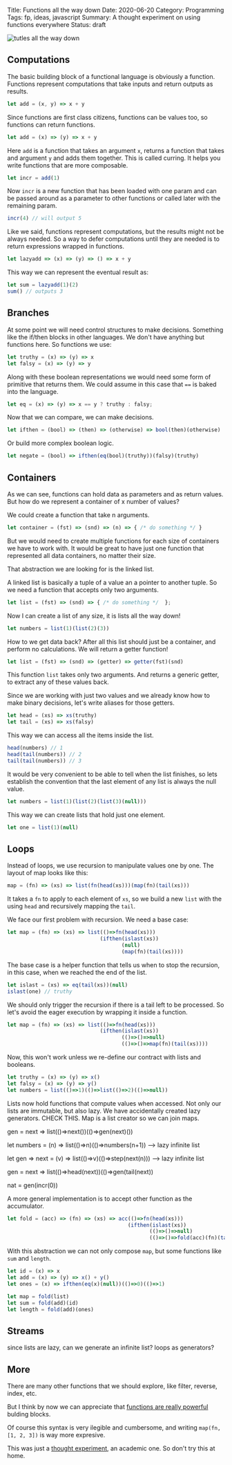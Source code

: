 Title: Functions all the way down
Date: 2020-06-20
Category: Programming
Tags: fp, ideas, javascript
Summary: A thought experiment on using functions everywhere
Status: draft

![tutles all the way down](/images/turtles-all-the-way-down.jpg "Turtles all the way down")


## Computations

The basic building block of a functional language is obviously a function. Functions represent computations that take inputs and return outputs as results.

```js
let add = (x, y) => x + y
```

Since functions are first class citizens, functions can be values too, so functions can return functions.

```js
let add = (x) => (y) => x + y
```

Here `add` is a function that takes an argument `x`, returns a function that takes and argument `y` and adds them together.
This is called curring. It helps you write functions that are more composable.

```js
let incr = add(1)
```

Now `incr` is a new function that has been loaded with one param and can be passed around as a parameter to other functions or called later with the remaining param.

```js
incr(4) // will output 5
```

Like we said, functions represent computations, but the results might not be always needed. So a way to defer computations until they are needed is to return expressions wrapped in functions.

```js
let lazyadd => (x) => (y) => () => x + y
```

This way we can represent the eventual result as:
```js
let sum = lazyadd(1)(2)
sum() // outputs 3
```


## Branches

At some point we will need control structures to make decisions.
Something like the if/then blocks in other languages. We don't have anything but functions here. So functions we use:

```js
let truthy = (x) => (y) => x
let falsy = (x) => (y) => y
```

Along with these boolean representations we would need some form of primitive that returns them. We could assume in this case that `==` is baked into the language.

```js
let eq = (x) => (y) => x == y ? truthy : falsy;
```

Now that we can compare, we can make decisions.

```js
let ifthen = (bool) => (then) => (otherwise) => bool(then)(otherwise)
```

Or build more complex boolean logic.

```js
let negate = (bool) => ifthen(eq(bool)(truthy))(falsy)(truthy)
```

## Containers

As we can see, functions can hold data as parameters and as return values. But how do we represent a container of x number of values?

We could create a function that take n arguments.

```js
let container = (fst) => (snd) => (n) => { /* do something */ }
```

But we would need to create multiple functions for each size of containers we have to work with. It would be great to have just one function that represented all data containers, no matter their size.

That abstraction we are looking for is the linked list.

A linked list is basically a tuple of a value an a pointer to another tuple. So we need a function that accepts only two arguments.

```js
let list = (fst) => (snd) => { /* do something */  };
```

Now I can create a list of any size, it is lists all the way down!

```js
let numbers = list(1)(list(2)(3))
```

How to we get data back? After all this list should just be a container, and perform no calculations. We will return a getter function!

```js
let list = (fst) => (snd) => (getter) => getter(fst)(snd)
```

This function `list` takes only two arguments. And returns a generic getter, to extract any of these values back.

Since we are working with just two values and we already know how to  make binary decisions, let's write aliases for those getters.

```js
let head = (xs) => xs(truthy)
let tail = (xs) => xs(falsy)
```

This way we can access all the items inside the list.

```js
head(numbers) // 1
head(tail(numbers)) // 2
tail(tail(numbers)) // 3
```

It would be very convenient to be able to tell when the list finishes, so lets establish the convention that the last element of any list is always the null value.

```js
let numbers = list(1)(list(2)(list(3)(null)))
```

This way we can create lists that hold just one element.

```js
let one = list(1)(null)
```

## Loops

Instead of loops, we use recursion to manipulate values one by one.
The layout of map looks like this:

```js
map = (fn) => (xs) => list(fn(head(xs)))(map(fn)(tail(xs)))
```

It takes a `fn` to apply to each element of `xs`, so we build a new `list` with the using `head` and recursively mapping the `tail`.

We face our first problem with recursion. We need a base case:

```js
let map = (fn) => (xs) => list(()=>fn(head(xs)))
                              (ifthen(islast(xs))
                                     (null)
                                     (map(fn)(tail(xs))))	
```

The base case is a helper function that tells us when to stop the recursion, in this case, when we reached the end of the list.

```js
let islast = (xs) => eq(tail(xs))(null)
islast(one) // truthy
```

We should only trigger the recursion if there is a tail left to be processed. So let's avoid the eager execution by wrapping it inside a function.

```js
let map = (fn) => (xs) => list(()=>fn(head(xs)))
                              (ifthen(islast(xs))
                                     (()=>()=>null)
                                     (()=>()=>map(fn)(tail(xs))))
```

Now, this won't work unless we re-define our contract with lists and booleans.

```js
let truthy = (x) => (y) => x()
let falsy = (x) => (y) => y()
let numbers = list(()=>1)(()=>list(()=>2)(()=>null))
```

Lists now hold functions that compute values when accessed. Not only our lists are immutable, but also lazy. We have accidentally created lazy generators. CHECK THIS. Map is a list creator so we can join maps.

gen = next => list(()=>next())(()=>gen(next)())

let numbers = (n) => list(()=>n)(()=>numbers(n+1)) --> lazy infinite list

let gen => next = (v) => list(()=>v)(()=>step(next(n))) --> lazy infinite list

gen = next => list(()=>head(next))(()=>gen(tail(next))

nat = gen(incr(0))

A more general implementation is to accept other function as the accumulator.

```js
let fold = (acc) => (fn) => (xs) => acc(()=>fn(head(xs)))
                                       (ifthen(islast(xs))
                                              (()=>()=>null)
                                              (()=>()=>fold(acc)(fn)(tail(xs))))
```

With this abstraction we can not only compose `map`, but some functions like `sum` and `length`.

```js
let id = (x) => x
let add = (x) => (y) => x() + y()
let ones = (x) => ifthen(eq(x)(null))(()=>0)(()=>1)

let map = fold(list)
let sum = fold(add)(id)
let length = fold(add)(ones)
```

## Streams
since lists are lazy, can we generate an infinite list?
loops as generators?


## More

There are many other functions that we should explore, like filter, reverse, index, etc.

But I think by now we can appreciate that [functions are really powerful][1] bulding blocks.

Of course this syntax is very ilegible and cumbersome, and writing `map(fn, [1, 2, 3])` is way more expresive.

This was just a [thought experiment][2], an academic one. So don't try this at home.


[1]: https://www.cs.kent.ac.uk/people/staff/dat/miranda/whyfp90.pdf
[2]: https://www.youtube.com/watch?v=pUN3algpvMs
